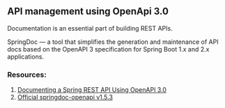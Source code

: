 ## API management using OpenApi 3.0

Documentation is an essential part of building REST APIs.

SpringDoc — a tool that simplifies the generation and maintenance of API docs based on the OpenAPI 3 specification for Spring Boot 1.x and 2.x applications.

### Resources:
1. [Documenting a Spring REST API Using OpenAPI 3.0](https://www.baeldung.com/spring-rest-openapi-documentation)
2. [Official springdoc-openapi v1.5.3](https://springdoc.org/)